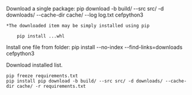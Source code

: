 Download a single package:
    pip download -b build/ --src src/ -d downloads/ --cache-dir cache/ --log log.txt cefpython3

    *The downloaded item may be simply installed using pip

        pip install ...whl

Install one file from folder:
    pip install --no-index --find-links=downloads cefpython3


Download installed list.

    pip freeze requirements.txt
    pip install pip download -b build/ --src src/ -d downloads/ --cache-dir cache/ -r requirements.txt
